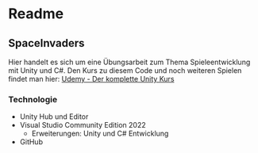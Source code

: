# Readme

## SpaceInvaders

Hier handelt es sich um eine Übungsarbeit zum Thema Spieleentwicklung mit Unity und C#. Den Kurs zu diesem Code und noch weiteren Spielen findet man hier:
[Udemy - Der komplette Unity Kurs](https://www.udemy.com/course/derkompletteunitykurs/)

### Technologie

- Unity Hub und Editor
- Visual Studio Community Edition 2022
  - Erweiterungen: Unity und C# Entwicklung
- GitHub

